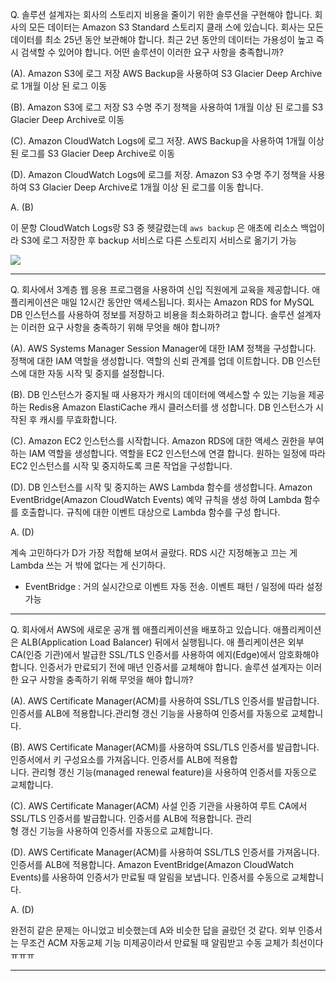 Q. 솔루션 설계자는 회사의 스토리지 비용을 줄이기 위한 솔루션을 구현해야 합니다. 회사의 모든 데이터는 Amazon S3 Standard 스토리지 클래 스에 있습니다. 회사는 모든 데이터를 최소 25년 동안 보관해야 합니다. 최근 2년 동안의 데이터는 가용성이 높고 즉시 검색할 수 있어야 합니다. 어떤 솔루션이 이러한 요구 사항을 충족합니까?

(A). Amazon S3에 로그 저장 AWS Backup을 사용하여 S3 Glacier Deep Archive로 1개월 이상 된 로그 이동 

(B). Amazon S3에 로그 저장 S3 수명 주기 정책을 사용하여 1개월 이상 된 로그를 S3 Glacier Deep Archive로 이동 

(C). Amazon CloudWatch Logs에 로그 저장. AWS Backup을 사용하여 1개월 이상 된 로그를 S3 Glacier Deep Archive로 이동 

(D). Amazon CloudWatch Logs에 로그를 저장. Amazon S3 수명 주기 정책을 사용하여 S3 Glacier Deep Archive로 1개월 이상 된 로그를 이동 합니다.

A. (B)

이 문항 CloudWatch Logs랑 S3 중 헷갈렸는데 `aws backup` 은 애초에 리소스 백업이라 S3에 로그 저장한 후 backup 서비스로 다른 스토리지 서비스로 옮기기 가능

![](https://i.imgur.com/tQY1cqO.png)

---

Q. 회사에서 3계층 웹 응용 프로그램을 사용하여 신입 직원에게 교육을 제공합니다. 애플리케이션은 매일 12시간 동안만 액세스됩니다. 회사는 Amazon RDS for MySQL DB 인스턴스를 사용하여 정보를 저장하고 비용을 최소화하려고 합니다. 솔루션 설계자는 이러한 요구 사항을 충족하기 위해 무엇을 해야 합니까?

(A). AWS Systems Manager Session Manager에 대한 IAM 정책을 구성합니다. 정책에 대한 IAM 역할을 생성합니다. 역할의 신뢰 관계를 업데 이트합니다. DB 인스턴스에 대한 자동 시작 및 중지를 설정합니다. 

(B). DB 인스턴스가 중지될 때 사용자가 캐시의 데이터에 액세스할 수 있는 기능을 제공하는 Redis용 Amazon ElastiCache 캐시 클러스터를 생 성합니다. DB 인스턴스가 시작된 후 캐시를 무효화합니다. 

(C). Amazon EC2 인스턴스를 시작합니다. Amazon RDS에 대한 액세스 권한을 부여하는 IAM 역할을 생성합니다. 역할을 EC2 인스턴스에 연결 합니다. 원하는 일정에 따라 EC2 인스턴스를 시작 및 중지하도록 크론 작업을 구성합니다. 

(D). DB 인스턴스를 시작 및 중지하는 AWS Lambda 함수를 생성합니다. Amazon EventBridge(Amazon CloudWatch Events) 예약 규칙을 생성 하여 Lambda 함수를 호출합니다. 규칙에 대한 이벤트 대상으로 Lambda 함수를 구성 합니다.

A. (D)

계속 고민하다가 D가 가장 적합해 보여서 골랐다. RDS 시간 지정해놓고 끄는 게 Lambda 쓰는 거 밖에 없다는 게 신기하다.

- EventBridge : 거의 실시간으로 이벤트 자동 전송. 이벤트 패턴 / 일정에 따라 설정 가능

---

Q. 회사에서 AWS에 새로운 공개 웹 애플리케이션을 배포하고 있습니다. 애플리케이션은 ALB(Application Load Balancer) 뒤에서 실행됩니다. 애 플리케이션은 외부 CA(인증 기관)에서 발급한 SSL/TLS 인증서를 사용하여 에지(Edge)에서 암호화해야 합니다. 인증서가 만료되기 전에 매년 인증서를 교체해야 합니다. 솔루션 설계자는 이러한 요구 사항을 충족하기 위해 무엇을 해야 합니까?

(A). AWS Certificate Manager(ACM)를 사용하여 SSL/TLS 인증서를 발급합니다. 인증서를 ALB에 적용합니다.관리형 갱신 기능을 사용하여 인증서를 자동으로 교체합니다. 

(B). AWS Certificate Manager(ACM)를 사용하여 SSL/TLS 인증서를 발급합니다. 인증서에서 키 구성요소를 가져옵니다. 인증서를 ALB에 적용합  
니다. 관리형 갱신 기능(managed renewal feature)을 사용하여 인증서를 자동으로 교체합니다.  

(C). AWS Certificate Manager(ACM) 사설 인증 기관을 사용하여 루트 CA에서 SSL/TLS 인증서를 발급합니다. 인증서를 ALB에 적용합니다. 관리  
형 갱신 기능을 사용하여 인증서를 자동으로 교체합니다.  

(D). AWS Certificate Manager(ACM)를 사용하여 SSL/TLS 인증서를 가져옵니다. 인증서를 ALB에 적용합니다. Amazon EventBridge(Amazon CloudWatch Events)를 사용하여 인증서가 만료될 때 알림을 보냅니다. 인증서를 수동으로 교체합니다.

A. (D)

완전히 같은 문제는 아니었고 비슷했는데 A와 비슷한 답을 골랐던 것 같다. 외부 인증서는 무조건 ACM 자동교체 기능 미제공이라서 만료될 때 알림받고 수동 교체가 최선이다 ㅠㅠㅠ

---
<!--stackedit_data:
eyJoaXN0b3J5IjpbLTE5Nzk0NTgzNTAsLTEyNjI2NTU0MDUsLT
I2MTY5NDhdfQ==
-->